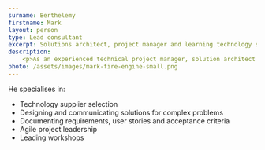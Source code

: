 ```yaml
---
surname: Berthelemy
firstname: Mark
layout: person
type: Lead consultant
excerpt: Solutions architect, project manager and learning technology specialist
description:
    <p>As an experienced technical project manager, solution architect and technology specialist, Mark is often found providing the "glue" between disparate teams who need someone to translate their requirements and constraints.</p>
photo: /assets/images/mark-fire-engine-small.png
---
```

<p>He specialises in:</p>
<ul>
<li>Technology supplier selection</li>
<li>Designing and communicating solutions for complex problems</li>
<li>Documenting requirements, user stories and acceptance criteria</li>
<li>Agile project leadership</li>
<li>Leading workshops</li>
</ul>
